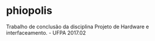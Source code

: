 # phiopolis
Trabalho de conclusão da disciplina Projeto de Hardware e interfaceamento. - UFPA 2017.02 
